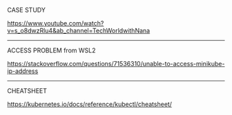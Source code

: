CASE STUDY

https://www.youtube.com/watch?v=s_o8dwzRlu4&ab_channel=TechWorldwithNana

---

ACCESS PROBLEM from WSL2

https://stackoverflow.com/questions/71536310/unable-to-access-minikube-ip-address

---

CHEATSHEET

https://kubernetes.io/docs/reference/kubectl/cheatsheet/
